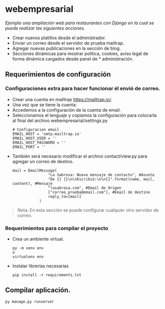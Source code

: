 # webempresarial
_Ejemplo una ampliación web para restaurantes con Django en la cual se puede realizar las siguientes acciones._
* Crear nuevos platillos desde el administrador.
* Enviar un correo desde el servidor de prueba mailtrap.
* Agregar nuevas publicaciones en la sección de blog.
* Secciones dinámicas para mostrar política, cookies, aviso legal de forma dinámica cargados desde panel de * administración.

## Requerimientos de configuración

### Configuraciones extra para hacer funcionar él envió de correo.
* Crear una cuenta en mailtrap https://mailtrap.io/.
* Una vez que se tiene la cuenta:
* Accedemos a la configuración de la cuenta de email.
* Seleccionamos el lenguaje y copiamos la configuración para colocarla al final del archivo webempresarial/settings.py 
    ```
    # Configuracion email
    EMAIL_HOST = 'smtp.mailtrap.io'
    EMAIL_HOST_USER = ''
    EMAIL_HOST_PASSWORD = ''
    EMAIL_PORT = ''

    ```
* También será necesario modificar el archivo contact/view.py para agregar un correo de destino.
    ```
    mail = EmailMessage(
                    "La Sabrosa: Nuevo mensaje de contacto", #Asunto
                    "De {} {}\n\nEscribió:\n\n{}".format(name, mail, content), #Mensaje
                    "lasabrosa.com", #Email de Origen
                    ["correo_prueba@email.com"], #Email de destino
                    reply_to=[mail]
                )
    ```
> Nota: En esta sección se puede configurar cualquier otro servidor de correo.

### Requerimientos para compilar el proyecto
* Crea un ambiente virtual.
    ```
    py -m venv env
    o
    virtualenv env

    ```
* Instalar librerías necesarias
    ```
    pip install -r requirements.txt
    ```
## Compilar aplicación.
```
py manage.py runserver
```